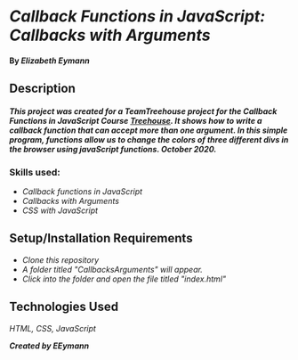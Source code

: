 # _Callback Functions in JavaScript: Callbacks with Arguments_

#### By _**Elizabeth Eymann**_

## Description
#### _This project was created for a TeamTreehouse project for the Callback Functions in JavaScript Course [Treehouse](https://teamtreehouse.com/). It shows how to write a callback function that can accept more than one argument. In this simple program, functions allow us to change the colors of three different divs in the browser using javaScript functions. October 2020._

### Skills used:
* _Callback functions in JavaScript_
* _Callbacks with Arguments_
* _CSS with JavaScript_

## Setup/Installation Requirements

* _Clone this repository_
* _A folder titled "CallbacksArguments" will appear._
* _Click into the folder and open the file titled "index.html"_


## Technologies Used

_HTML, CSS, JavaScript_

**_Created by EEymann_**
